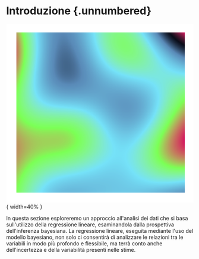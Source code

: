 # Introduzione {.unnumbered}

![](../../figures/art_8.png){ width=40% }

In questa sezione esploreremo un approccio all'analisi dei dati che si basa sull'utilizzo della regressione lineare, esaminandola dalla prospettiva dell'inferenza bayesiana. La regressione lineare, eseguita mediante l'uso del modello bayesiano, non solo ci consentirà di analizzare le relazioni tra le variabili in modo più profondo e flessibile, ma terrà conto anche dell'incertezza e della variabilità presenti nelle stime. 
